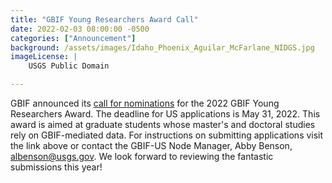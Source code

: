 ```yaml
---
title: "GBIF Young Researchers Award Call" 
date: 2022-02-03 08:00:00 -0500 
categories: ["Announcement"] 
background: /assets/images/Idaho_Phoenix_Aguilar_McFarlane_NIDGS.jpg
imageLicense: | 
    USGS Public Domain

--- 
```


GBIF announced its [call for nominations](https://www.gbif.org/news/6PzaBymtwAEvbpXYtb4d1y/call-for-nominations-to-the-2022-gbif-young-researchers-award) for the 2022 GBIF Young Researchers Award. The deadline for US applications is May 31, 2022. This award is aimed at graduate students whose master's and doctoral studies rely on GBIF-mediated data. For instructions on submitting applications visit the link above or contact the GBIF-US Node Manager, Abby Benson, albenson@usgs.gov. We look forward to reviewing the fantastic submissions this year!  

